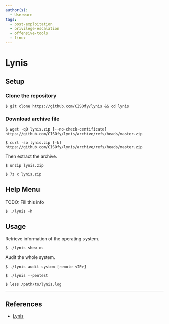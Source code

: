 ```yaml
---
author(s):
  - Userware
tags:
  - post-exploitation
  - privilege-escalation
  - offensive-tools
  - linux
---
```

# Lynis

## Setup

### Clone the repository

```
$ git clone https://github.com/CISOfy/lynis && cd lynis
```

### Download archive file

```
$ wget -qO lynis.zip [--no-check-certificate] https://github.com/CISOfy/lynis/archive/refs/heads/master.zip

$ curl -so lynis.zip [-k] https://github.com/CISOfy/lynis/archive/refs/heads/master.zip
```

Then extract the archive.

```
$ unzip lynis.zip

$ 7z x lynis.zip
```

## Help Menu

TODO: Fill this info

```
$ ./lynis -h
```

## Usage

Retrieve information of the operating system.

```
$ ./lynis show os
```

Audit the whole system.

```
$ ./lynis audit system [remote <IP>]

$ ./lynis --pentest

$ less /path/to/lynis.log
```

---
## References

- [Lynis](https://cisofy.com/lynis)